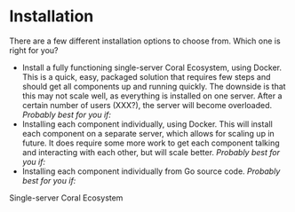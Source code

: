# Installation

There are a few different installation options to choose from. Which one is right for you?

* Install a fully functioning single-server Coral Ecosystem, using Docker. This is a quick, easy, packaged solution that requires few steps and should get all components up and running quickly. The downside is that this may not scale well, as everything is installed on one server. After a certain number of users (XXX?), the server will become overloaded.
_Probably best for you if:_
* Installing each component individually, using Docker. This will install each component on a separate server, which allows for scaling up in future. It does require some more work to get each component talking and interacting with each other, but will scale better.
_Probably best for you if:_
* Installing each component individually from Go source code.
_Probably best for you if:_


Single-server Coral Ecosystem